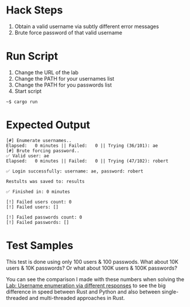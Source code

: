 # Hack Steps
1. Obtain a valid username via subtly different error messages
2. Brute force password of that valid username

# Run Script
1. Change the URL of the lab
2. Change the PATH for your usernames list
3. Change the PATH for you passwords list
4. Start script
```
~$ cargo run
```

# Expected Output
```
[#] Enumerate usernames..
Elapsed:   0 minutes || Failed:   0 || Trying (36/101): ae                                                
[#] Brute forcing password..
✅ Valid user: ae
Elapsed:   0 minutes || Failed:   0 || Trying (47/102): robert                                            

✅ Login successfully: username: ae, password: robert

Restults was saved to: results

✅ Finished in: 0 minutes

[!] Failed users count: 0
[!] Failed users: []

[!] Failed passwords count: 0
[!] Failed passwords: []
```
# Test Samples
This test is done using only 100 users & 100 passwods. What about 10K users & 10K passwords?
Or what about 100K users & 100K passwords?

You can see the comparison I made with these numbers when solving the [Lab: Username enumeration via different responses](https://github.com/elqalawii/portswigger_labs_with_rust/tree/main/Authentication/username_enumeration_via_different_responses) to see the big difference in speed between Rust and Python and also between single-threaded and multi-threaded approaches in Rust.

